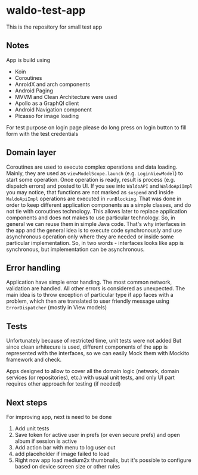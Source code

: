 # waldo-test-app
This is the repository for small test app

## Notes

App is build using
- Koin
- Coroutines
- AnroidX and arch components
- Android Paging
- MVVM and Clean Architecture were used
- Apollo as a GraphQl client
- Android Navigation component
- Picasso for image loading

For test purpose on login page please do long press on login button to fill form with the test credentials

## Domain layer

Coroutines are used to execute complex operations and data loading. Mainly, they are used as 
`viewModelScope.launch` (e.g. `LoginViewModel`) to start some operation. Once operation is ready,
result is process (e.g. dispatch errors) and posted to UI.
If you see into `WaldoAPI` and `WaldoApiImpl` you may notice, that functions are not marked as
`suspend` and inside `WaldoApiImpl` operations are executed in `runBlocking`. That was done in order to
keep different application components as a simple classes, and do not tie with coroutines technology.
This allows later to replace application components and does not makes to use particular technology. 
So, in general we can reuse them in simple Java code. That's why interfaces in the app and the general idea 
is to execute code synchronously and use asynchronous operation only where they are needed or inside
some particular implementation. So, in two words - interfaces looks like app is synchronous, but implementation
can be asynchronous. 

## Error handling

Application have simple error handing. The most common network, validation are 
handled. All other errors is considered as unexpected. 
The main idea is to throw exception of particular type if app faces with a problem,
which then are translated to user friendly message using `ErrorDispatcher` (mostly in View models)

## Tests

Unfortunately because of restricted time, unit tests were not added
But since clean arhitecure is used, different components of the app is represented with the interfaces, 
so we can easily Mock them with Mockito framework and check.

Apps designed to allow to cover all the domain logic (network, domain services (or repositories), etc.) 
with usual unit tests, and only UI part requires other approach for testing (if needed)

## Next steps

For improving app, next is need to be done
1. Add unit tests
2. Save token for active user in prefs (or even secure prefs) and open album if session is active
3. Add action bar with menu to log user out
4. add placeholder if image failed to load
5. Right now app load medium2x thumbnails, but it's possible to configure based on device screen size
or other rules